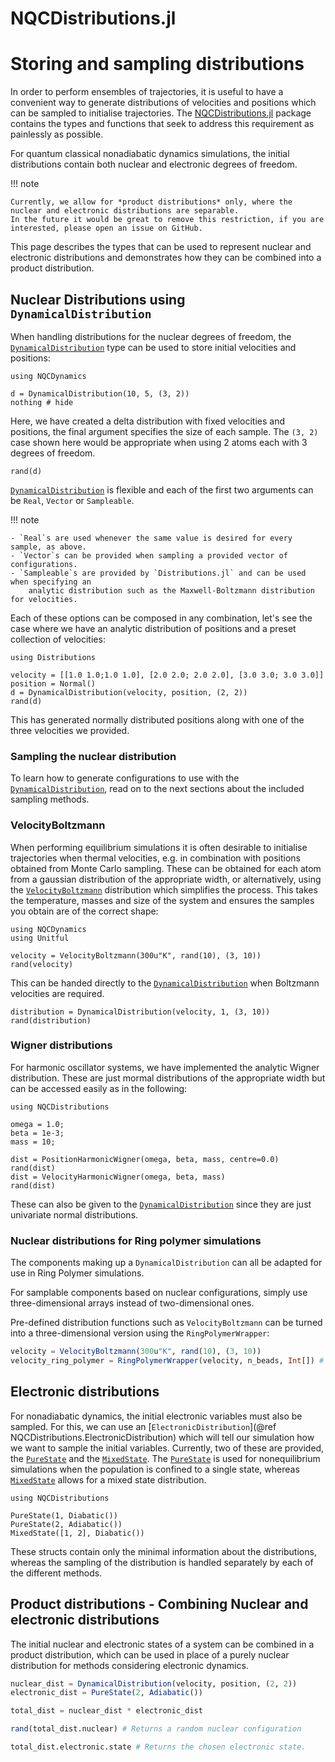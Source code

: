 # NQCDistributions.jl

# Storing and sampling distributions

In order to perform ensembles of trajectories, it is useful to have a convenient way
to generate distributions of velocities and positions which can be sampled to
initialise trajectories.
The [NQCDistributions.jl](https://github.com/NQCD/NQCDistributions.jl) package contains the types and functions that seek
to address this requirement as painlessly as possible. 

For quantum classical nonadiabatic dynamics simulations, the initial distributions contain
both nuclear and electronic degrees of freedom.

!!! note

    Currently, we allow for *product distributions* only, where the nuclear and electronic distributions are separable.
    In the future it would be great to remove this restriction, if you are interested, please open an issue on GitHub.

This page describes the types that can be used to represent nuclear and electronic distributions
and demonstrates how they can be combined into a product distribution.

## Nuclear Distributions using `DynamicalDistribution`

When handling distributions for the nuclear degrees of freedom,
the [`DynamicalDistribution`](@ref) type can be used to store initial velocities and positions:
```@setup distribution
using NQCDynamics
```
```@example distribution
d = DynamicalDistribution(10, 5, (3, 2))
nothing # hide
``` 
Here, we have created a delta distribution with fixed velocities and positions,
the final argument specifies the size of each sample.
The `(3, 2)` case shown here would be appropriate when using 2 atoms each with 3 degrees of freedom.
```@repl distribution
rand(d)
```

[`DynamicalDistribution`](@ref) is flexible and each of the first two arguments can be `Real`, `Vector` or `Sampleable`.

!!! note

    - `Real`s are used whenever the same value is desired for every sample, as above.
    - `Vector`s can be provided when sampling a provided vector of configurations.
    - `Sampleable`s are provided by `Distributions.jl` and can be used when specifying an
        analytic distribution such as the Maxwell-Boltzmann distribution for velocities.

Each of these options can be composed in any combination, let's see the case where we have
an analytic distribution of positions and a preset collection of velocities:
```@example distribution
using Distributions

velocity = [[1.0 1.0;1.0 1.0], [2.0 2.0; 2.0 2.0], [3.0 3.0; 3.0 3.0]] 
position = Normal()
d = DynamicalDistribution(velocity, position, (2, 2))
rand(d)
``` 
This has generated normally distributed positions along with one of the three velocities
we provided.

### Sampling the nuclear distribution

To learn how to generate configurations to use with the [`DynamicalDistribution`](@ref),
read on to the next sections about the included sampling methods.

### VelocityBoltzmann

When performing equilibrium simulations it is often desirable to initialise trajectories
when thermal velocities, e.g. in combination with positions obtained from Monte Carlo sampling.
These can be obtained for each atom from a gaussian distribution of the appropriate
width, or alternatively, using the [`VelocityBoltzmann`](@ref) distribution which simplifies
the process.
This takes the temperature, masses and size of the system and ensures the samples you
obtain are of the correct shape:
```@example boltzmannvelocity
using NQCDynamics
using Unitful

velocity = VelocityBoltzmann(300u"K", rand(10), (3, 10))
rand(velocity)
```
This can be handed directly to the [`DynamicalDistribution`](@ref) when Boltzmann
velocities are required.
```@example boltzmannvelocity
distribution = DynamicalDistribution(velocity, 1, (3, 10))
rand(distribution)
```

### Wigner distributions
For harmonic oscillator systems, we have implemented the analytic Wigner distribution.
These are just mormal distributions of the appropriate width but can be accessed easily
as in the following:
```@repl wigner
using NQCDistributions 

omega = 1.0;
beta = 1e-3;
mass = 10;

dist = PositionHarmonicWigner(omega, beta, mass, centre=0.0)
rand(dist)
dist = VelocityHarmonicWigner(omega, beta, mass)
rand(dist)
```
These can also be given to the [`DynamicalDistribution`](@ref) since they are just
univariate normal distributions.

### Nuclear distributions for Ring polymer simulations
The components making up a `DynamicalDistribution` can all be adapted for use in Ring Polymer simulations. 

For samplable components based on nuclear configurations, simply use three-dimensional arrays instead of two-dimensional ones. 

Pre-defined distribution functions such as `VelocityBoltzmann` can be turned into a three-dimensional version using the `RingPolymerWrapper`:

```julia
velocity = VelocityBoltzmann(300u"K", rand(10), (3, 10))
velocity_ring_polymer = RingPolymerWrapper(velocity, n_beads, Int[]) # RingPolymerWrapper(Distribution, number of ring-polymer beads, indices of atoms to treat classically)
```

## Electronic distributions

For nonadiabatic dynamics, the initial electronic variables must also be sampled.
For this, we can use an [`ElectronicDistribution`](@ref NQCDistributions.ElectronicDistribution)
which will tell our simulation how we want to sample the initial variables.
Currently, two of these are provided, the [`PureState`](@ref) and the [`MixedState`](@ref).
The [`PureState`](@ref) is used for nonequilibrium simulations when the population
is confined to a single state, whereas [`MixedState`](@ref) allows for a mixed state
distribution.

```@repl electronicdistribution
using NQCDistributions 

PureState(1, Diabatic())
PureState(2, Adiabatic())
MixedState([1, 2], Diabatic())
```

These structs contain only the minimal information about the distributions, whereas the sampling
of the distribution is handled separately by each of the different methods.

## Product distributions - Combining Nuclear and electronic distributions

The initial nuclear and electronic states of a system can be combined in a product distribution, which can be used in place of a purely nuclear distribution for methods considering electronic dynamics.

```julia
nuclear_dist = DynamicalDistribution(velocity, position, (2, 2))
electronic_dist = PureState(2, Adiabatic())

total_dist = nuclear_dist * electronic_dist

rand(total_dist.nuclear) # Returns a random nuclear configuration

total_dist.electronic.state # Returns the chosen electronic state. 

```

